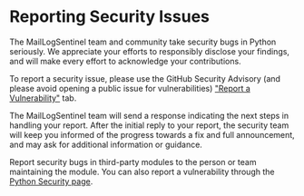 # Reporting Security Issues

The MailLogSentinel team and community take security bugs in Python seriously. We appreciate your efforts to responsibly disclose your findings, and will make every effort to acknowledge your contributions.

To report a security issue, please use the GitHub Security Advisory (and please avoid opening a public issue for vulnerabilities) ["Report a Vulnerability"](https://github.com/monozoide/MailLogSentinel/security/advisories/new) tab.

The MailLogSentinel team will send a response indicating the next steps in handling your report. After the initial reply to your report, the security team will keep you informed of the progress towards a fix and full announcement, and may ask for additional information or guidance.

Report security bugs in third-party modules to the person or team maintaining the module. You can also report a vulnerability through the [Python Security page](https://www.python.org/dev/security/).
